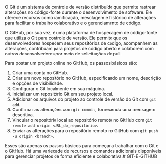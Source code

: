 O Git é um sistema de controle de versão distribuído que permite rastrear alterações no código-fonte durante o desenvolvimento de software. Ele oferece recursos como ramificação, mesclagem e histórico de alterações para facilitar o trabalho colaborativo e o gerenciamento de código.

O GitHub, por sua vez, é uma plataforma de hospedagem de código-fonte que utiliza o Git para controle de versão. Ele permite que os desenvolvedores hospedem seus repositórios de código, acompanhem as alterações, contribuam para projetos de código aberto e colaborem com outros desenvolvedores por meio de solicitações de pull.

Para postar um projeto online no GitHub, os passos básicos são:

1. Criar uma conta no GitHub.
2. Criar um novo repositório no GitHub, especificando um nome, descrição e opções de visibilidade.
3. Configurar o Git localmente em sua máquina.
4. Inicializar um repositório Git em seu projeto local.
5. Adicionar os arquivos do projeto ao controle de versão do Git com `git add`.
6. Confirmar as alterações com `git commit`, fornecendo uma mensagem descritiva.
7. Vincular o repositório local ao repositório remoto no GitHub com `git remote add origin <URL_do_repositório>`.
8. Enviar as alterações para o repositório remoto no GitHub com `git push -u origin <branch>`.

Esses são apenas os passos básicos para começar a trabalhar com o Git e o GitHub. Há uma variedade de recursos e comandos adicionais disponíveis para gerenciar projetos de forma eficiente e colaborativa.# GIT-E-GITHUB
